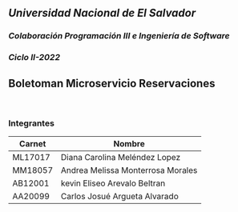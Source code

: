 ## *Universidad Nacional de El Salvador*
### _Colaboración Programación III e Ingeniería de Software_
### _Ciclo II-2022_
## **Boletoman Microservicio Reservaciones**
<br>

### Integrantes

| __Carnet__ | __Nombre__                     |
| ---------- | -------------------------------| 
| ML17017 | Diana Carolina Meléndez Lopez     | 
| MM18057 | Andrea Melissa Monterrosa Morales | 
| AB12001 | kevin Eliseo Arevalo Beltran      | 
| AA20099 | Carlos Josué Argueta Alvarado     |
